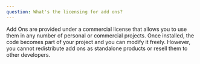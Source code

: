 ```yaml
---
question: What's the licensing for add ons?
---
```

Add Ons are provided under a commercial license that allows you to use them in any number of personal or commercial projects. Once installed, the code becomes part of your project and you can modify it freely. However, you cannot redistribute add ons as standalone products or resell them to other developers.